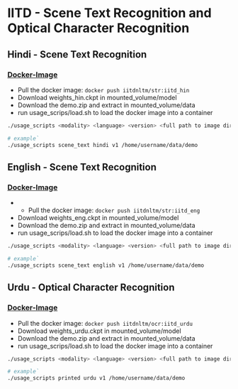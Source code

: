 # IITD - Scene Text Recognition and Optical Character Recognition
## Hindi - Scene Text Recognition 
### [Docker-Image](https://hub.docker.com/repository/docker/iitdnltm/str)
- Pull the docker image: `docker push iitdnltm/str:iitd_hin`
- Download weights_hin.ckpt in mounted_volume/model 
- Download the demo.zip and extract in mounted_volume/data
- run usage_scrips/load.sh to load the docker image into a container


```bash
./usage_scripts <modality> <language> <version> <full path to image dir>

# example`
./usage_scripts scene_text hindi v1 /home/username/data/demo
```

## English - Scene Text Recognition
### [Docker-Image](https://hub.docker.com/repository/docker/iitdnltm/str)
- - Pull the docker image: `docker push iitdnltm/str:iitd_eng`
- Download weights_eng.ckpt in mounted_volume/model 
- Download the demo.zip and extract in mounted_volume/data
- run usage_scrips/load.sh to load the docker image into a container


```bash
./usage_scripts <modality> <language> <version> <full path to image dir>

# example`
./usage_scripts scene_text english v1 /home/username/data/demo
```


## Urdu - Optical Character Recognition
### [Docker-Image](https://hub.docker.com/repository/docker/iitdnltm/ocr)
- Pull the docker image: `docker push iitdnltm/ocr:iitd_urdu`
- Download weights_urdu.ckpt in mounted_volume/model 
- Download the demo.zip and extract in mounted_volume/data
- run usage_scrips/load.sh to load the docker image into a container


```bash
./usage_scripts <modality> <language> <version> <full path to image dir>

# example`
./usage_scripts printed urdu v1 /home/username/data/demo
```


